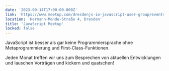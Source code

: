 ```yaml
---
date: '2023-09-14T17:00:00.000Z'
link: 'https://www.meetup.com/dresdenjs-io-javascript-user-group/events/wwdfrqyfcmbsb/'
location: 'Hermann-Mende-Straße 4, Dresden'
title: 'JavaScript Meetup'
locked: false
---
```

JavaScript ist besser als gar keine Programmiersprache ohne Metaprogrammierung und First-Class-Funktionen.

Jeden Monat treffen wir uns zum Besprechen von aktuellen Entwicklungen und lauschen Vorträgen und kickern und quatschen!
